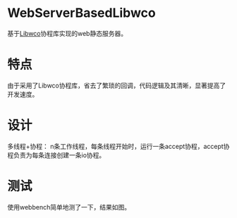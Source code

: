 # WebServerBasedLibwco
基于[Libwco](https://github.com/wanston/libwco)协程库实现的web静态服务器。

# 特点
由于采用了Libwco协程库，省去了繁琐的回调，代码逻辑及其清晰，显著提高了开发速度。

# 设计
多线程+协程：
n条工作线程，每条线程开始时，运行一条accept协程，accept协程负责为每条连接创建一条io协程。

# 测试
使用webbench简单地测了一下，结果如图。
![]()
